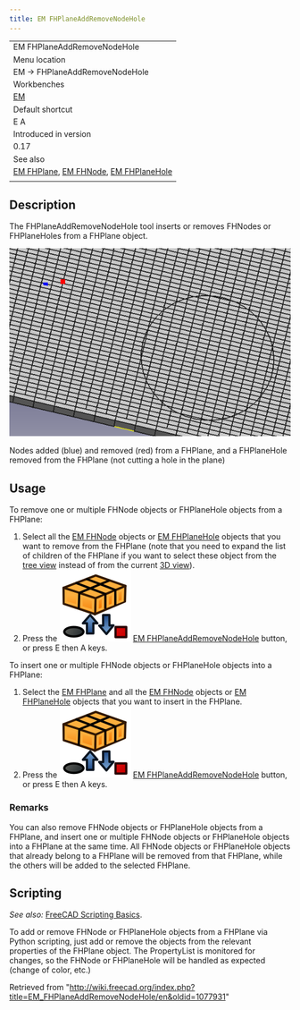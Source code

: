 ```yaml
---
title: EM FHPlaneAddRemoveNodeHole
---
```


|                                                                                                                                 |
| ------------------------------------------------------------------------------------------------------------------------------- |
| EM FHPlaneAddRemoveNodeHole                                                                                                     |
| Menu location                                                                                                                   |
| EM → FHPlaneAddRemoveNodeHole                                                                                                   |
| Workbenches                                                                                                                     |
| [EM](/EM_Workbench "EM Workbench")                                                                                              |
| Default shortcut                                                                                                                |
| E A                                                                                                                             |
| Introduced in version                                                                                                           |
| 0.17                                                                                                                            |
| See also                                                                                                                        |
| [EM FHPlane](/EM_FHPlane "EM FHPlane"), [EM FHNode](/EM_FHNode "EM FHNode"), [EM FHPlaneHole](/EM_FHPlaneHole "EM FHPlaneHole") |
|                                                                                                                                 |

## Description

The FHPlaneAddRemoveNodeHole tool inserts or removes FHNodes or FHPlaneHoles from a FHPlane object.

![](/src/assets/images/EM_FHPlaneAddRemoveNodeHole_Example.png)

Nodes added (blue) and removed (red) from a FHPlane, and a FHPlaneHole removed from the FHPlane (not cutting a hole in the plane)

## Usage

To remove one or multiple FHNode objects or FHPlaneHole objects from a FHPlane:

1. Select all the [EM FHNode](/EM_FHNode "EM FHNode") objects or [EM FHPlaneHole](/EM_FHPlaneHole "EM FHPlaneHole") objects that you want to remove from the FHPlane (note that you need to expand the list of children of the FHPlane if you want to select these object from the [tree view](/Tree_view "Tree view") instead of from the current [3D view](/3D_view "3D view")).
2. Press the ![](/src/assets/images/EM_FHPlaneAddRemoveNodeHole.svg) [EM FHPlaneAddRemoveNodeHole](/EM_FHPlaneAddRemoveNodeHole "EM FHPlaneAddRemoveNodeHole") button, or press E then A keys.

To insert one or multiple FHNode objects or FHPlaneHole objects into a FHPlane:

1. Select the [EM FHPlane](/EM_FHPlane "EM FHPlane") and all the [EM FHNode](/EM_FHNode "EM FHNode") objects or [EM FHPlaneHole](/EM_FHPlaneHole "EM FHPlaneHole") objects that you want to insert in the FHPlane.
2. Press the ![](/src/assets/images/EM_FHPlaneAddRemoveNodeHole.svg) [EM FHPlaneAddRemoveNodeHole](/EM_FHPlaneAddRemoveNodeHole "EM FHPlaneAddRemoveNodeHole") button, or press E then A keys.

### Remarks

You can also remove FHNode objects or FHPlaneHole objects from a FHPlane, and insert one or multiple FHNode objects or FHPlaneHole objects into a FHPlane at the same time. All FHNode objects or FHPlaneHole objects that already belong to a FHPlane will be removed from that FHPlane, while the others will be added to the selected FHPlane.

## Scripting

_See also:_ [FreeCAD Scripting Basics](/FreeCAD_Scripting_Basics "FreeCAD Scripting Basics").

To add or remove FHNode or FHPlaneHole objects from a FHPlane via Python scripting, just add or remove the objects from the relevant properties of the FHPlane object. The PropertyList is monitored for changes, so the FHNode or FHPlaneHole will be handled as expected (change of color, etc.)

Retrieved from "<http://wiki.freecad.org/index.php?title=EM_FHPlaneAddRemoveNodeHole/en&oldid=1077931>"
